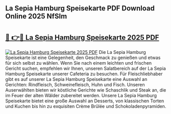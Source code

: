 ## La Sepia Hamburg Speisekarte PDF Download Online 2025 NfSlm

# <h2><a href="http://gc7azf.nevu.top/?p=La+Sepia+Hamburg+Speisekarte">🔗 👉🔴 La Sepia Hamburg Speisekarte 2025 PDF</a></h2>

[![La Sepia Hamburg Speisekarte 2025 PDF](https://i.imgur.com/dBaPXMq.png)](http://gc7azf.nevu.top/?p=La+Sepia+Hamburg+Speisekarte)
Die La Sepia Hamburg Speisekarte ist eine Gelegenheit, den Geschmack zu genießen und etwas für sich selbst zu wählen. Wenn Sie nach einem leichten und frischen Gericht suchen, empfehlen wir Ihnen, unseren Salatbereich auf der La Sepia Hamburg Speisekarte unserer Cafeteria zu besuchen. Für Fleischliebhaber gibt es auf unserer La Sepia Hamburg Speisekarte eine Auswahl an Gerichten: Rindfleisch, Schweinefleisch, Huhn und Fisch. Unseren Auserwählten bieten wir köstliche Gerichte wie Schaschlik und Steak an, die im Feuer der alten Wälder zubereitet werden. Unsere La Sepia Hamburg Speisekarte bietet eine große Auswahl an Desserts, von klassischen Torten und Kuchen bis hin zu exquisiten Crème Brûlée und Schokoladenpyramiden.
